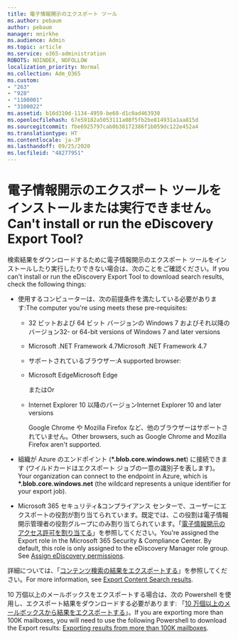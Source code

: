 ```yaml
---
title: 電子情報開示のエクスポート ツール
ms.author: pebaum
author: pebaum
manager: mnirkhe
ms.audience: Admin
ms.topic: article
ms.service: o365-administration
ROBOTS: NOINDEX, NOFOLLOW
localization_priority: Normal
ms.collection: Adm_O365
ms.custom:
- "263"
- "928"
- "1100001"
- "3100022"
ms.assetid: b16d310d-1134-4959-be68-d1c0ad463930
ms.openlocfilehash: 67e59182a5053111a08f5fb2be814931a1aa815d
ms.sourcegitcommit: fbe6925797cab0b38172386f1b059dc122e452a4
ms.translationtype: HT
ms.contentlocale: ja-JP
ms.lasthandoff: 09/25/2020
ms.locfileid: "48277951"
---
```

# <a name="cant-install-or-run-the-ediscovery-export-tool"></a><span data-ttu-id="a2d66-102">電子情報開示のエクスポート ツールをインストールまたは実行できません。</span><span class="sxs-lookup"><span data-stu-id="a2d66-102">Can't install or run the eDiscovery Export Tool?</span></span>

<span data-ttu-id="a2d66-103">検索結果をダウンロードするために電子情報開示のエクスポート ツールをインストールしたり実行したりできない場合は、次のことをご確認ください。</span><span class="sxs-lookup"><span data-stu-id="a2d66-103">If you can't install or run the eDiscovery Export Tool to download search results, check the following things:</span></span>
  
- <span data-ttu-id="a2d66-104">使用するコンピューターは、次の前提条件を満たしている必要があります:</span><span class="sxs-lookup"><span data-stu-id="a2d66-104">The computer you're using meets these pre-requisites:</span></span>

  - <span data-ttu-id="a2d66-105">32 ビットおよび 64 ビット バージョンの Windows 7 およびそれ以降のバージョン</span><span class="sxs-lookup"><span data-stu-id="a2d66-105">32- or 64-bit versions of Windows 7 and later versions</span></span>

  - <span data-ttu-id="a2d66-106">Microsoft .NET Framework 4.7</span><span class="sxs-lookup"><span data-stu-id="a2d66-106">Microsoft .NET Framework 4.7</span></span>

  - <span data-ttu-id="a2d66-107">サポートされているブラウザー:</span><span class="sxs-lookup"><span data-stu-id="a2d66-107">A supported browser:</span></span>

  - <span data-ttu-id="a2d66-108">Microsoft Edge</span><span class="sxs-lookup"><span data-stu-id="a2d66-108">Microsoft Edge</span></span>

    <span data-ttu-id="a2d66-109">または</span><span class="sxs-lookup"><span data-stu-id="a2d66-109">Or</span></span>

  - <span data-ttu-id="a2d66-110">Internet Explorer 10 以降のバージョン</span><span class="sxs-lookup"><span data-stu-id="a2d66-110">Internet Explorer 10 and later versions</span></span>

    <span data-ttu-id="a2d66-111">Google Chrome や Mozilla Firefox など、他のブラウザーはサポートされていません。</span><span class="sxs-lookup"><span data-stu-id="a2d66-111">Other browsers, such as Google Chrome and Mozilla Firefox aren't supported.</span></span>

- <span data-ttu-id="a2d66-112">組織が Azure のエンドポイント (**\*.blob.core.windows.net**) に接続できます (ワイルドカードはエクスポート ジョブの一意の識別子を表します)。</span><span class="sxs-lookup"><span data-stu-id="a2d66-112">Your organization can connect to the endpoint in Azure, which is **\*.blob.core.windows.net** (the wildcard represents a unique identifier for your export job).</span></span>

- <span data-ttu-id="a2d66-p101">Microsoft 365 セキュリティ&amp;コンプライアンス センターで、ユーザーにエクスポートの役割が割り当てられています。既定では、この役割は電子情報開示管理者の役割グループにのみ割り当てられています。「[電子情報開示のアクセス許可を割り当てる](https://docs.microsoft.com/microsoft-365/compliance/assign-ediscovery-permissions)」を参照してください。</span><span class="sxs-lookup"><span data-stu-id="a2d66-p101">You're assigned the Export role in the Microsoft 365 Security &amp; Compliance Center. By default, this role is only assigned to the eDiscovery Manager role group. See [Assign eDiscovery permissions](https://docs.microsoft.com/microsoft-365/compliance/assign-ediscovery-permissions).</span></span>

<span data-ttu-id="a2d66-116">詳細については、「[コンテンツ検索の結果をエクスポートする](https://docs.microsoft.com/microsoft-365/compliance/export-search-results)」を参照してください。</span><span class="sxs-lookup"><span data-stu-id="a2d66-116">For more information, see [Export Content Search results](https://docs.microsoft.com/microsoft-365/compliance/export-search-results).</span></span>

<span data-ttu-id="a2d66-117">10 万個以上のメールボックスをエクスポートする場合は、次の Powershell を使用し、エクスポート結果をダウンロードする必要があります: 「[10 万個以上のメールボックスから結果をエクスポートする](https://docs.microsoft.com/microsoft-365/compliance/export-search-results?view=o365-worldwide%23exporting-results-from-more-than-100000-mailboxes)」。</span><span class="sxs-lookup"><span data-stu-id="a2d66-117">If you are exporting more than 100K mailboxes, you will need to use the following Powershell to download the Export results:  [Exporting results from more than 100K mailboxes](https://docs.microsoft.com/microsoft-365/compliance/export-search-results?view=o365-worldwide%23exporting-results-from-more-than-100000-mailboxes).</span></span>